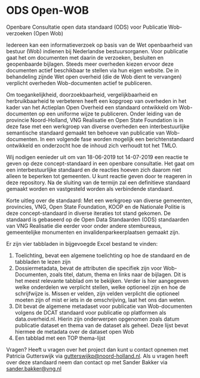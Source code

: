 # ODS Open-WOB

Openbare Consultatie open data standaard (ODS) voor Publicatie Wob-verzoeken (Open Wob) 

Iedereen kan een informatieverzoek op basis van de Wet openbaarheid van bestuur (Wob) indienen bij Nederlandse bestuursorganen. Voor publicatie gaat het om documenten met daarin de verzoeken, besluiten en geopenbaarde bijlagen. Steeds meer overheden kiezen ervoor deze documenten actief beschikbaar te stellen via hun eigen website. De in behandeling zijnde Wet open overheid (die de Wob dient te vervangen) verplicht overheden Wob-documenten actief te publiceren.

Om toegankelijkheid, doorzoekbaarheid, vergelijkbaarheid en herbruikbaarheid te verbeteren heeft een kopgroep van overheden in het kader van het Actieplan Open Overheid een standaard ontwikkeld om Wob-documenten op een uniforme wijze te publiceren. Onder leiding van de provincie Noord-Holland, VNG Realisatie en Open State Foundation is in deze fase met een werkgroep van diverse overheden een interbestuurlijke semantische standaard gemaakt ten behoeve van publicatie van Wob-documenten. In een volgende fase worden mogelijk een berichtenstandaard ontwikkeld en onderzocht hoe de inhoud zich verhoudt tot het TMLO.

Wij nodigen eenieder uit om van 18-06-2019 tot 14-07-2019 een reactie te geven op deze concept-standaard in een openbare consultatie. Het gaat om een interbestuurlijke standaard en de reacties hoeven zich daarom niet alleen te beperken tot gemeenten.
U kunt reactie geven door te reageren in deze repository. Na de sluiting van de termijn zal een definitieve standaard gemaakt worden en vastgesteld worden als verbindende standaard.

Korte uitleg over de standaard:
Met een werkgroep van diverse gemeenten, provincies, VNG, Open State Foundation, KOOP en de Nationale Politie is deze concept-standaard in diverse iteraties tot stand gekomen. De standaard is gebaseerd op de Open Data Standaarden (ODS) standaarden van VNG Realisatie die eerder voor onder andere stembureaus, gemeentelijke monumenten en invalidenparkeerplaatsen gemaakt zijn.

Er zijn vier tabbladen in bijgevoegde Excel bestand te vinden:
1. Toelichting, bevat een algemene toelichting op hoe de standaard en de tabbladen te lezen zijn
2. Dossiermetadata, bevat de attributen die specifiek zijn voor Wob-Documenten, zoals titel, datum, thema en links naar de bijlagen. Dit is het meest relevante tabblad om te bekijken. Verder is hier aangegeven welke onderdelen we verplicht stellen, welke optioneel zijn en hoe de schrijfwijze is. Missen er velden, zijn velden verplicht die optioneel moeten zijn of mist er iets in de omschrijving, laat het ons dan weten.
3. Dit bevat de algemene metadaset voor publicatie van Wob-documenten volgens de DCAT standaard voor publicatie op platformen als data.overheid.nl. Hierin zijn onderwerpen opgenomen zoals datum publicatie dataset en thema van de dataset als geheel. Deze lijst bevat hiermee de metadata over de dataset open Wob
4. Een tabblad met een TOP thema-lijst 

Vragen?
Heeft u vragen over het project dan kunt u contact opnemen met Patricia Gutterswijk via gutterswijkp@noord-holland.nl. Als u vragen heeft over deze standaard neem dan contact op met Sander Bakker via sander.bakker@vng.nl
